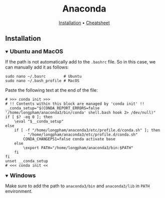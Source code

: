 <div align="center">

Anaconda
=============================

<p align="center">
  <a href="#installation">Installation</a> •
  <a href="../../data/pdf/conda_cheatsheet.pdf">Cheatsheet</a>
</p>
</div>

## Installation

<details open>
<summary><b style="font-size:18px">Ubuntu and MacOS</b></summary>

If the path is not automatically add to the `.bashrc` file. So in this case, we can manually add it as follows:

```shell
sudo nano ~/.basrc        # Ubuntu
sudo nano ~/.bash_profile # MacOS
```

Paste the following text at the end of the file:

```shell
# >>> conda init >>>
# !! Contents within this block are managed by 'conda init' !!
__conda_setup="$(CONDA_REPORT_ERRORS=false '/home/longpham/anaconda3/bin/conda' shell.bash hook 2> /dev/null)"
if [ $? -eq 0 ]; then
    \eval "$__conda_setup"
else
    if [ -f "/home/longpham/anaconda3/etc/profile.d/conda.sh" ]; then
        . "/home/longpham/anaconda3/etc/profile.d/conda.sh"
        CONDA_CHANGEPS1=false conda activate base
    else
        \export PATH="/home/longpham/anaconda3/bin:$PATH"
    fi
fi
unset __conda_setup
# <<< conda init <<
```

</details>

<details open>
<summary><b style="font-size:18px">Windows</b></summary>

Make sure to add the path to `anaconda3/bin` and `anaconda3/lib` in `PATH` environment.
</details>
